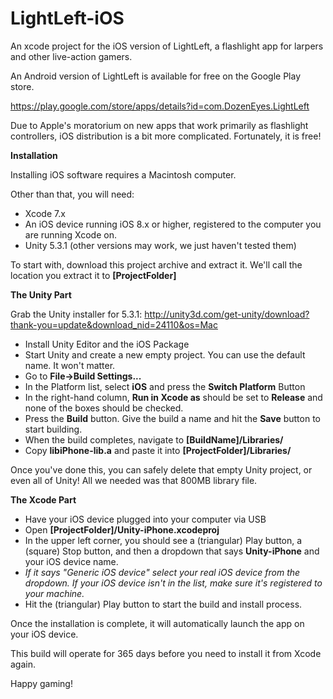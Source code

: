 # LightLeft-iOS
An xcode project for the iOS version of LightLeft, a flashlight app for larpers and other live-action gamers.

An Android version of LightLeft is available for free on the Google Play store.

https://play.google.com/store/apps/details?id=com.DozenEyes.LightLeft

Due to Apple's moratorium on new apps that work primarily as flashlight controllers, iOS distribution is a bit more complicated. Fortunately, it is free!

**Installation**

Installing iOS software requires a Macintosh computer.

Other than that, you will need:
- Xcode 7.x
- An iOS device running iOS 8.x or higher, registered to the computer you are running Xcode on.
- Unity 5.3.1 (other versions may work, we just haven't tested them)

To start with, download this project archive and extract it. We'll call the location you extract it to **[ProjectFolder]**

**The Unity Part**

Grab the Unity installer for 5.3.1: http://unity3d.com/get-unity/download?thank-you=update&download_nid=24110&os=Mac

- Install Unity Editor and the iOS Package
- Start Unity and create a new empty project. You can use the default name. It won't matter.
- Go to **File->Build Settings...**
- In the Platform list, select **iOS** and press the **Switch Platform** Button
- In the right-hand column, **Run in Xcode as** should be set to **Release** and none of the boxes should be checked.
- Press the **Build** button. Give the build a name and hit the **Save** button to start building.
- When the build completes, navigate to **[BuildName]/Libraries/**
- Copy **libiPhone-lib.a** and paste it into **[ProjectFolder]/Libraries/**

Once you've done this, you can safely delete that empty Unity project, or even all of Unity! All we needed was that 800MB library file.

**The Xcode Part**

- Have your iOS device plugged into your computer via USB
- Open **[ProjectFolder]/Unity-iPhone.xcodeproj**
- In the upper left corner, you should see a (triangular) Play button, a (square) Stop button, and then a dropdown that says **Unity-iPhone** and your iOS device name.
- *If it says "Generic iOS device" select your real iOS device from the dropdown. If your iOS device isn't in the list, make sure it's registered to your machine.*
- Hit the (triangular) Play button to start the build and install process.

Once the installation is complete, it will automatically launch the app on your iOS device.

This build will operate for 365 days before you need to install it from Xcode again.

Happy gaming!
